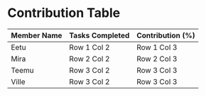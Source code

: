 # Contribution Table

| Member Name | Tasks Completed | Contribution (%) |
|-------------|-----------------|------------------|
| Eetu        | Row 1 Col 2 | Row 1 Col 3 |
| Mira        | Row 2 Col 2 | Row 2 Col 3 |
| Teemu       | Row 3 Col 2 | Row 3 Col 3 |
| Ville       | Row 3 Col 2 | Row 3 Col 3 |

